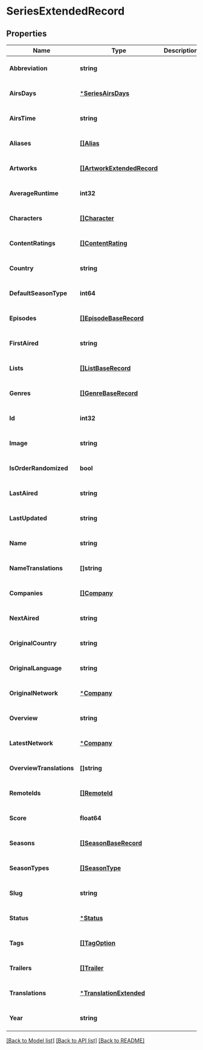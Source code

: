 # SeriesExtendedRecord

## Properties
Name | Type | Description | Notes
------------ | ------------- | ------------- | -------------
**Abbreviation** | **string** |  | [optional] [default to null]
**AirsDays** | [***SeriesAirsDays**](SeriesAirsDays.md) |  | [optional] [default to null]
**AirsTime** | **string** |  | [optional] [default to null]
**Aliases** | [**[]Alias**](Alias.md) |  | [optional] [default to null]
**Artworks** | [**[]ArtworkExtendedRecord**](ArtworkExtendedRecord.md) |  | [optional] [default to null]
**AverageRuntime** | **int32** |  | [optional] [default to null]
**Characters** | [**[]Character**](Character.md) |  | [optional] [default to null]
**ContentRatings** | [**[]ContentRating**](ContentRating.md) |  | [optional] [default to null]
**Country** | **string** |  | [optional] [default to null]
**DefaultSeasonType** | **int64** |  | [optional] [default to null]
**Episodes** | [**[]EpisodeBaseRecord**](EpisodeBaseRecord.md) |  | [optional] [default to null]
**FirstAired** | **string** |  | [optional] [default to null]
**Lists** | [**[]ListBaseRecord**](ListBaseRecord.md) |  | [optional] [default to null]
**Genres** | [**[]GenreBaseRecord**](GenreBaseRecord.md) |  | [optional] [default to null]
**Id** | **int32** |  | [optional] [default to null]
**Image** | **string** |  | [optional] [default to null]
**IsOrderRandomized** | **bool** |  | [optional] [default to null]
**LastAired** | **string** |  | [optional] [default to null]
**LastUpdated** | **string** |  | [optional] [default to null]
**Name** | **string** |  | [optional] [default to null]
**NameTranslations** | **[]string** |  | [optional] [default to null]
**Companies** | [**[]Company**](Company.md) |  | [optional] [default to null]
**NextAired** | **string** |  | [optional] [default to null]
**OriginalCountry** | **string** |  | [optional] [default to null]
**OriginalLanguage** | **string** |  | [optional] [default to null]
**OriginalNetwork** | [***Company**](Company.md) |  | [optional] [default to null]
**Overview** | **string** |  | [optional] [default to null]
**LatestNetwork** | [***Company**](Company.md) |  | [optional] [default to null]
**OverviewTranslations** | **[]string** |  | [optional] [default to null]
**RemoteIds** | [**[]RemoteId**](RemoteID.md) |  | [optional] [default to null]
**Score** | **float64** |  | [optional] [default to null]
**Seasons** | [**[]SeasonBaseRecord**](SeasonBaseRecord.md) |  | [optional] [default to null]
**SeasonTypes** | [**[]SeasonType**](SeasonType.md) |  | [optional] [default to null]
**Slug** | **string** |  | [optional] [default to null]
**Status** | [***Status**](Status.md) |  | [optional] [default to null]
**Tags** | [**[]TagOption**](TagOption.md) |  | [optional] [default to null]
**Trailers** | [**[]Trailer**](Trailer.md) |  | [optional] [default to null]
**Translations** | [***TranslationExtended**](TranslationExtended.md) |  | [optional] [default to null]
**Year** | **string** |  | [optional] [default to null]

[[Back to Model list]](../README.md#documentation-for-models) [[Back to API list]](../README.md#documentation-for-api-endpoints) [[Back to README]](../README.md)

